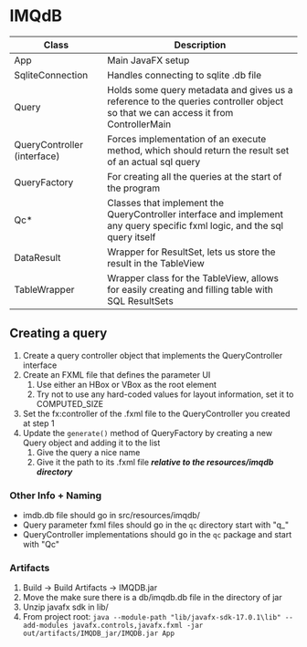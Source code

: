 # IMQdB

|Class|Description|
|---|---|
|App|Main JavaFX setup|
|SqliteConnection|Handles connecting to sqlite .db file|
|Query|Holds some query metadata and gives us a reference to the queries controller object so that we can access it from ControllerMain|
|QueryController (interface)|Forces implementation of an execute method, which should return the result set of an actual sql query|
|QueryFactory|For creating all the queries at the start of the program|
|Qc*|Classes that implement the QueryController interface and implement any query specific fxml logic, and the sql query itself|
|DataResult|Wrapper for ResultSet, lets us store the result in the TableView|
|TableWrapper|Wrapper class for the TableView, allows for easily creating and filling table with SQL ResultSets|

## Creating a query

1. Create a query controller object that implements the QueryController interface
2. Create an FXML file that defines the parameter UI
   1. Use either an HBox or VBox as the root element 
   2. Try not to use any hard-coded values for layout information, set it to COMPUTED_SIZE
3. Set the fx:controller of the .fxml file to the QueryController you created at step 1 
4. Update the `generate()` method of QueryFactory by creating a new Query object and adding it to the list
   1. Give the query a nice name
   2. Give it the path to its .fxml file ***relative to the resources/imqdb directory***

### Other Info + Naming

* imdb.db file should go in src/resources/imqdb/
* Query parameter fxml files should go in the `qc` directory start with "q_"
* QueryController implementations should go in the `qc` package and start with "Qc"

### Artifacts

1. Build -> Build Artifacts -> IMQDB.jar
2. Move the make sure there is a db/imqdb.db file in the directory of jar
3. Unzip javafx sdk in lib/
4. From project root: `java --module-path "lib/javafx-sdk-17.0.1\lib" --add-modules javafx.controls,javafx.fxml -jar out/artifacts/IMQDB_jar/IMQDB.jar App`
